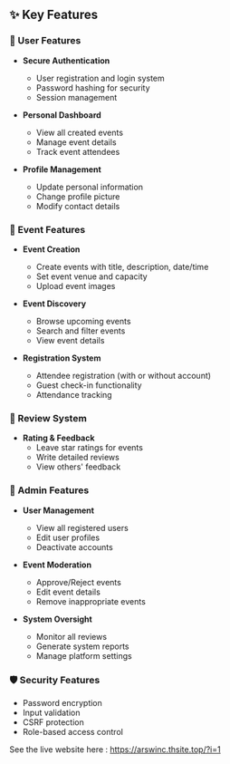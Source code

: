 ## ✨ Key Features

### 👤 User Features
- **Secure Authentication**  
  - User registration and login system
  - Password hashing for security
  - Session management

- **Personal Dashboard**  
  - View all created events
  - Manage event details
  - Track event attendees

- **Profile Management**  
  - Update personal information
  - Change profile picture
  - Modify contact details

### 🎯 Event Features
- **Event Creation**  
  - Create events with title, description, date/time
  - Set event venue and capacity
  - Upload event images

- **Event Discovery**  
  - Browse upcoming events
  - Search and filter events
  - View event details

- **Registration System**  
  - Attendee registration (with or without account)
  - Guest check-in functionality
  - Attendance tracking

### 💬 Review System
- **Rating & Feedback**  
  - Leave star ratings for events
  - Write detailed reviews
  - View others' feedback

### 👑 Admin Features
- **User Management**  
  - View all registered users
  - Edit user profiles
  - Deactivate accounts

- **Event Moderation**  
  - Approve/Reject events
  - Edit event details
  - Remove inappropriate events

- **System Oversight**  
  - Monitor all reviews
  - Generate system reports
  - Manage platform settings

### 🛡️ Security Features
- Password encryption
- Input validation
- CSRF protection
- Role-based access control

  
See the live website here :
https://arswinc.thsite.top/?i=1
